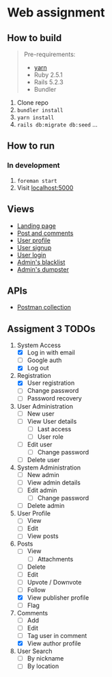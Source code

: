 # Web assignment

## How to build
> Pre-requirements:
> - [yarn](https://yarnpkg.com/en/)
> - Ruby 2.5.1
> - Rails 5.2.3
> - Bundler

1. Clone repo
2. `bundler install`
3. `yarn install`
4. `rails db:migrate db:seed`
...

## How to run
### In development
1. `foreman start`
2. Visit [localhost:5000](http://localhost:5000)

## Views
- [Landing page](http://localhost:5000/)
- [Post and comments](http://localhost:5000/post)
- [User profile](http://localhost:5000/users/1)
- [User signup](http://localhost:5000/signup)
- [User login](http://localhost:5000/login)
- [Admin's blacklist](http://localhost:5000/admin/blacklist)
- [Admin's dumpster](http://localhost:5000/admin/dumpster)

## APIs
- [Postman collection](https://www.getpostman.com/collections/3a88a40eeb2030b53cd8)

## Assigment 3 TODOs

1. System Access
   - [x] Log in with email
   - [ ] Google auth
   - [x] Log out
2. Registration
   - [x] User registration
   - [ ] Change password
   - [ ] Password recovery
3. User Administration
   - [ ] New user
   - [ ] View User details
     - [ ] Last access
     - [ ] User role
   - [ ] Edit user
     - [ ] Change password
   - [ ] Delete user
4. System Administration
   - [ ] New admin
   - [ ] View admin details
   - [ ] Edit admin
     - [ ] Change password
   - [ ] Delete admin
5. User Profile
   - [ ] View
   - [ ] Edit
   - [ ] View posts
6. Posts
   - [ ] View
     - [ ] Attachments
   - [ ] Delete
   - [ ] Edit
   - [ ] Upvote / Downvote
   - [ ] Follow
   - [x] View publisher profile
   - [ ] Flag
7. Comments
   - [ ] Add
   - [ ] Edit
   - [ ] Tag user in comment
   - [x] View author profile
8. User Search
   - [ ] By nickname
   - [ ] By location
